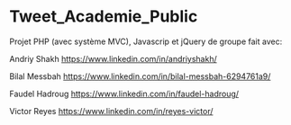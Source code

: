 # Tweet_Academie_Public

Projet PHP (avec système MVC), Javascrip et jQuery de groupe fait avec: 

Andriy Shakh https://www.linkedin.com/in/andriyshakh/

Bilal Messbah https://www.linkedin.com/in/bilal-messbah-6294761a9/

Faudel Hadroug https://www.linkedin.com/in/faudel-hadroug/

Victor Reyes https://www.linkedin.com/in/reyes-victor/
